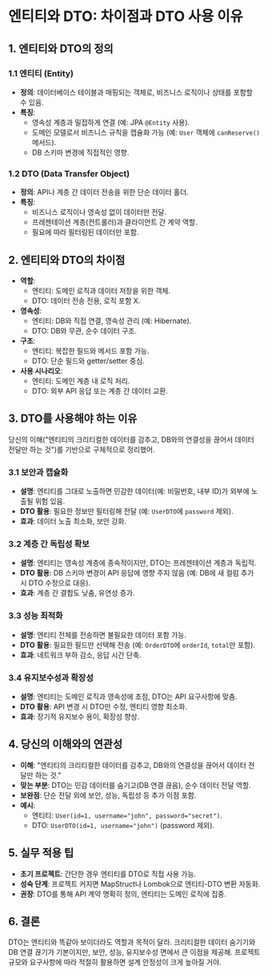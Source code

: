 # 엔티티와 DTO: 차이점과 DTO 사용 이유

## 1. 엔티티와 DTO의 정의

### 1.1 엔티티 (Entity)
- **정의**: 데이터베이스 테이블과 매핑되는 객체로, 비즈니스 로직이나 상태를 포함할 수 있음.
- **특징**:
  - 영속성 계층과 밀접하게 연결 (예: JPA `@Entity` 사용).
  - 도메인 모델로서 비즈니스 규칙을 캡슐화 가능 (예: `User` 객체에 `canReserve()` 메서드).
  - DB 스키마 변경에 직접적인 영향.

### 1.2 DTO (Data Transfer Object)
- **정의**: API나 계층 간 데이터 전송을 위한 단순 데이터 홀더.
- **특징**:
  - 비즈니스 로직이나 영속성 없이 데이터만 전달.
  - 프레젠테이션 계층(컨트롤러)과 클라이언트 간 계약 역할.
  - 필요에 따라 필터링된 데이터만 포함.

## 2. 엔티티와 DTO의 차이점
- **역할**:
  - 엔티티: 도메인 로직과 데이터 저장을 위한 객체.
  - DTO: 데이터 전송 전용, 로직 포함 X.
- **영속성**:
  - 엔티티: DB와 직접 연결, 영속성 관리 (예: Hibernate).
  - DTO: DB와 무관, 순수 데이터 구조.
- **구조**:
  - 엔티티: 복잡한 필드와 메서드 포함 가능.
  - DTO: 단순 필드와 getter/setter 중심.
- **사용 시나리오**:
  - 엔티티: 도메인 계층 내 로직 처리.
  - DTO: 외부 API 응답 또는 계층 간 데이터 교환.

## 3. DTO를 사용해야 하는 이유
당신의 이해("엔티티의 크리티컬한 데이터를 감추고, DB와의 연결성을 끊어서 데이터 전달만 하는 것")를 기반으로 구체적으로 정리했어.

### 3.1 보안과 캡슐화
- **설명**: 엔티티를 그대로 노출하면 민감한 데이터(예: 비밀번호, 내부 ID)가 외부에 노출될 위험 있음.
- **DTO 활용**: 필요한 정보만 필터링해 전달 (예: `UserDTO`에 `password` 제외).
- **효과**: 데이터 노출 최소화, 보안 강화.

### 3.2 계층 간 독립성 확보
- **설명**: 엔티티는 영속성 계층에 종속적이지만, DTO는 프레젠테이션 계층과 독립적.
- **DTO 활용**: DB 스키마 변경이 API 응답에 영향 주지 않음 (예: DB에 새 컬럼 추가 시 DTO 수정으로 대응).
- **효과**: 계층 간 결합도 낮춤, 유연성 증가.

### 3.3 성능 최적화
- **설명**: 엔티티 전체를 전송하면 불필요한 데이터 포함 가능.
- **DTO 활용**: 필요한 필드만 선택해 전송 (예: `OrderDTO`에 `orderId`, `total`만 포함).
- **효과**: 네트워크 부하 감소, 응답 시간 단축.

### 3.4 유지보수성과 확장성
- **설명**: 엔티티는 도메인 로직과 영속성에 초점, DTO는 API 요구사항에 맞춤.
- **DTO 활용**: API 변경 시 DTO만 수정, 엔티티 영향 최소화.
- **효과**: 장기적 유지보수 용이, 확장성 향상.

## 4. 당신의 이해와의 연관성
- **이해**: "엔티티의 크리티컬한 데이터를 감추고, DB와의 연결성을 끊어서 데이터 전달만 하는 것."
- **맞는 부분**: DTO는 민감 데이터를 숨기고(DB 연결 끊음), 순수 데이터 전달 역할.
- **보완점**: 단순 전달 외에 보안, 성능, 독립성 등 추가 이점 포함.
- **예시**:
  - 엔티티: `User(id=1, username="john", password="secret")`.
  - DTO: `UserDTO(id=1, username="john")` (password 제외).

## 5. 실무 적용 팁
- **초기 프로젝트**: 간단한 경우 엔티티를 DTO로 직접 사용 가능.
- **성숙 단계**: 프로젝트 커지면 MapStruct나 Lombok으로 엔티티-DTO 변환 자동화.
- **권장**: DTO를 통해 API 계약 명확히 정의, 엔티티는 도메인 로직에 집중.

## 6. 결론
DTO는 엔티티와 똑같아 보이더라도 역할과 목적이 달라. 크리티컬한 데이터 숨기기와 DB 연결 끊기가 기본이지만, 보안, 성능, 유지보수성 면에서 큰 이점을 제공해. 프로젝트 규모와 요구사항에 따라 적절히 활용하면 설계 안정성이 크게 높아질 거야.